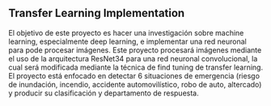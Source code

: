 ## Transfer Learning Implementation

El objetivo de este proyecto es hacer una investigación sobre machine learning, especialmente deep learning, e implementar una red neuronal para pode procesar imágenes. Este proyecto procesará imágenes mediante el uso de la arquitectura ResNet34 para una red neuronal convolucional, la cual será modificada mediante la técnica de find tuning de transfer learning. El proyecto está enfocado en detectar 6 situaciones de emergencia (riesgo de inundación, incendio, accidente automovilístico, robo de auto, altercado) y producir su clasificación y departamento de respuesta.

